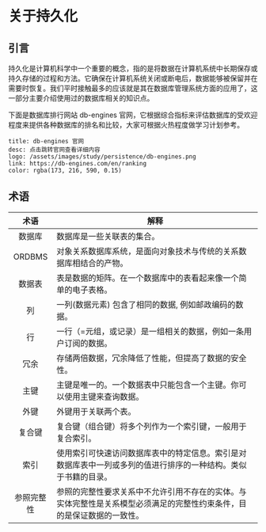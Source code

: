 # 关于持久化
## 引言
持久化是计算机科学中一个重要的概念，指的是将数据在计算机系统中长期保存或持久存储的过程和方法。它确保在计算机系统关闭或断电后，数据能够被保留并在需要时恢复。我们平时接触最多的应该就是其在数据库管理系统方面的应用了，这一部分主要介绍使用过的数据库相关的知识点。

下面是数据库排行网站 db-engines 官网，它根据综合指标来评估数据库的受欢迎程度来提供各种数据库的排名和比较，大家可根据火热程度做学习计划参考。

```card
title: db-engines 官网
desc: 点击跳转官网查看详细内容
logo: /assets/images/study/persistence/db-engines.png
link: https://db-engines.com/en/ranking
color: rgba(173, 216, 590, 0.15)
```

## 术语

| 术语 | 解释 |
| :---: | --- |
| 数据库 | 数据库是一些关联表的集合。 |
| ORDBMS | 对象关系数据库系统，是面向对象技术与传统的关系数据库相结合的产物。 |
| 数据表 | 表是数据的矩阵。在一个数据库中的表看起来像一个简单的电子表格。 |
| 列 | 一列(数据元素) 包含了相同的数据, 例如邮政编码的数据。 |
| 行 | 一行（=元组，或记录）是一组相关的数据，例如一条用户订阅的数据。 |
| 冗余 | 存储两倍数据，冗余降低了性能，但提高了数据的安全性。 |
| 主键 | 主键是唯一的。一个数据表中只能包含一个主键。你可以使用主键来查询数据。 |
| 外键 | 外键用于关联两个表。 |
| 复合键 | 复合键（组合键）将多个列作为一个索引键，一般用于复合索引。 |
| 索引 | 使用索引可快速访问数据库表中的特定信息。索引是对数据库表中一列或多列的值进行排序的一种结构。类似于书籍的目录。 |
| 参照完整性 | 参照的完整性要求关系中不允许引用不存在的实体。与实体完整性是关系模型必须满足的完整性约束条件，目的是保证数据的一致性。 |